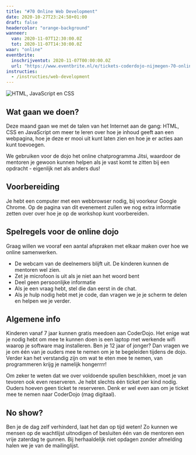 ```yaml
---
title: "#70 Online Web Development"
date: 2020-10-27T23:24:58+01:00
draft: false
headercolor: "orange-background"
wanneer: 
  van: 2020-11-07T12:30:00.0Z
  tot: 2020-11-07T14:30:00.0Z
waar: "online"
eventbrite:
  inschrijventot: 2020-11-07T00:00:00.0Z
  url: "https://www.eventbrite.nl/e/tickets-coderdojo-nijmegen-70-online-websites-maken-126463930019"
instructies:
  - /instructies/web-development
---
```


![HTML, JavaScript en CSS](https://img.evbuc.com/https%3A%2F%2Fcdn.evbuc.com%2Fimages%2F115560351%2F187233351803%2F1%2Foriginal.20201022-192111?w=800&auto=format%2Ccompress&q=75&sharp=10&rect=0%2C0%2C1080%2C540&s=798cc70a58bf617818784b8a8538576a)

## Wat gaan we doen?

Deze maand gaan we met de talen van het Internet aan de gang: HTML, CSS en JavaScript om meer te leren over hoe je inhoud geeft aan een webpagina, hoe je deze er mooi uit kunt laten zien en hoe je er acties aan kunt toevoegen.

We gebruiken voor de dojo het online chatprogramma Jitsi, waardoor de mentoren je gewoon kunnen helpen als je vast komt te zitten bij een opdracht - eigenlijk net als anders dus!
 
 <!--more-->
## Voorbereiding

Je hebt een computer met een webbrowser nodig, bij voorkeur Google Chrome. Op de pagina van dit evenement zullen we nog extra informatie zetten over over hoe je op de workshop kunt voorbereiden.

## Spelregels voor de online dojo

Graag willen we vooraf een aantal afspraken met elkaar maken over hoe we online samenwerken.

 - De webcam van de deelnemers blijft uit. De kinderen kunnen de mentoren wel zien.
 - Zet je microfoon is uit als je niet aan het woord bent
 - Deel geen persoonlijke informatie
 - Als je een vraag hebt, stel die dan eerst in de chat.
 - Als je hulp nodig hebt met je code, dan vragen we je je scherm te delen en helpen we je verder.

## Algemene info

Kinderen vanaf 7 jaar kunnen gratis meedoen aan CoderDojo. Het enige wat je nodig hebt om mee te kunnen doen is een
laptop met
werkende wifi waarop je software mag installeren. Ben je 12 jaar of jonger? Dan vragen we je om één van je ouders
mee te nemen
om je te begeleiden tijdens de dojo. Verder kan het verstandig zijn om wat te eten mee te nemen,
van programmeren krijg je namelijk hongerrrr!

Om zeker te weten dat we over voldoende spullen beschikken, moet je van tevoren ook even reserveren. Je hebt slechts
één ticket per kind nodig. Ouders hoeven geen ticket te reserveren.
Denk er wel even aan om je ticket mee te nemen naar CoderDojo (mag digitaal).

## No show?

Ben je de dag zelf verhinderd, laat het dan op tijd weten! Zo kunnen we mensen op de wachtlijst uitnodigen of
besluiten één van de mentoren een vrije zaterdag te gunnen.
Bij herhaaldelijk niet opdagen zonder afmelding halen we je van de mailinglijst.

